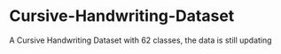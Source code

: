 # Cursive-Handwriting-Dataset
A Cursive Handwriting Dataset with 62 classes, the data is still updating
